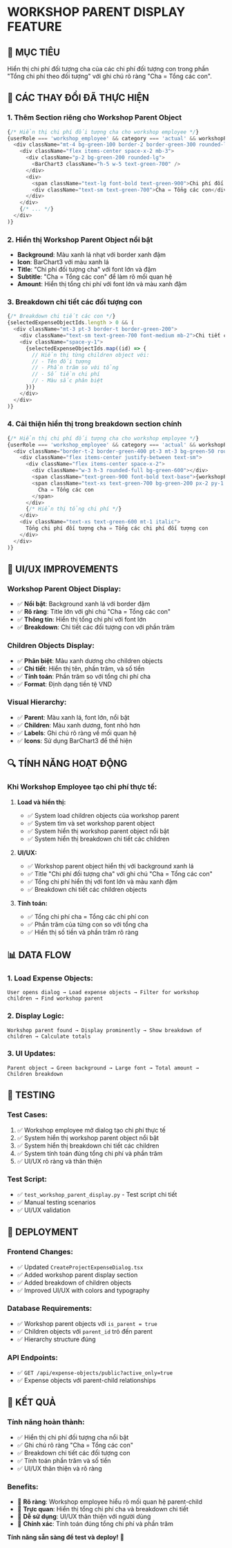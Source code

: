 # WORKSHOP PARENT DISPLAY FEATURE

## 🎯 MỤC TIÊU
Hiển thị chi phí đối tượng cha của các chi phí đối tượng con trong phần "Tổng chi phí theo đối tượng" với ghi chú rõ ràng "Cha = Tổng các con".

## 🔧 CÁC THAY ĐỔI ĐÃ THỰC HIỆN

### 1. **Thêm Section riêng cho Workshop Parent Object**
```typescript
{/* Hiển thị chi phí đối tượng cha cho workshop employee */}
{userRole === 'workshop_employee' && category === 'actual' && workshopParentObject && (
  <div className="mt-4 bg-green-100 border-2 border-green-300 rounded-lg p-4">
    <div className="flex items-center space-x-2 mb-3">
      <div className="p-2 bg-green-200 rounded-lg">
        <BarChart3 className="h-5 w-5 text-green-700" />
      </div>
      <div>
        <span className="text-lg font-bold text-green-900">Chi phí đối tượng cha</span>
        <div className="text-sm text-green-700">Cha = Tổng các con</div>
      </div>
    </div>
    {/* ... */}
  </div>
)}
```

### 2. **Hiển thị Workshop Parent Object nổi bật**
- **Background**: Màu xanh lá nhạt với border xanh đậm
- **Icon**: BarChart3 với màu xanh lá
- **Title**: "Chi phí đối tượng cha" với font lớn và đậm
- **Subtitle**: "Cha = Tổng các con" để làm rõ mối quan hệ
- **Amount**: Hiển thị tổng chi phí với font lớn và màu xanh đậm

### 3. **Breakdown chi tiết các đối tượng con**
```typescript
{/* Breakdown chi tiết các con */}
{selectedExpenseObjectIds.length > 0 && (
  <div className="mt-3 pt-3 border-t border-green-200">
    <div className="text-sm text-green-700 font-medium mb-2">Chi tiết các đối tượng con:</div>
    <div className="space-y-1">
      {selectedExpenseObjectIds.map((id) => {
        // Hiển thị từng children object với:
        // - Tên đối tượng
        // - Phần trăm so với tổng
        // - Số tiền chi phí
        // - Màu sắc phân biệt
      })}
    </div>
  </div>
)}
```

### 4. **Cải thiện hiển thị trong breakdown section chính**
```typescript
{/* Hiển thị chi phí đối tượng cha cho workshop employee */}
{userRole === 'workshop_employee' && category === 'actual' && workshopParentObject && (
  <div className="border-t-2 border-green-400 pt-3 mt-3 bg-green-50 rounded-lg p-3">
    <div className="flex items-center justify-between text-sm">
      <div className="flex items-center space-x-2">
        <div className="w-3 h-3 rounded-full bg-green-600"></div>
        <span className="text-green-900 font-bold text-base">{workshopParentObject.name} (Tổng)</span>
        <span className="text-xs text-green-700 bg-green-200 px-2 py-1 rounded-full">
          Cha = Tổng các con
        </span>
      </div>
      {/* Hiển thị tổng chi phí */}
    </div>
    <div className="text-xs text-green-600 mt-1 italic">
      Tổng chi phí đối tượng cha = Tổng các chi phí đối tượng con
    </div>
  </div>
)}
```

## 🎨 UI/UX IMPROVEMENTS

### **Workshop Parent Object Display:**
- ✅ **Nổi bật**: Background xanh lá với border đậm
- ✅ **Rõ ràng**: Title lớn với ghi chú "Cha = Tổng các con"
- ✅ **Thông tin**: Hiển thị tổng chi phí với font lớn
- ✅ **Breakdown**: Chi tiết các đối tượng con với phần trăm

### **Children Objects Display:**
- ✅ **Phân biệt**: Màu xanh dương cho children objects
- ✅ **Chi tiết**: Hiển thị tên, phần trăm, và số tiền
- ✅ **Tính toán**: Phần trăm so với tổng chi phí cha
- ✅ **Format**: Định dạng tiền tệ VND

### **Visual Hierarchy:**
- ✅ **Parent**: Màu xanh lá, font lớn, nổi bật
- ✅ **Children**: Màu xanh dương, font nhỏ hơn
- ✅ **Labels**: Ghi chú rõ ràng về mối quan hệ
- ✅ **Icons**: Sử dụng BarChart3 để thể hiện

## 🔍 TÍNH NĂNG HOẠT ĐỘNG

### **Khi Workshop Employee tạo chi phí thực tế:**

1. **Load và hiển thị:**
   - ✅ System load children objects của workshop parent
   - ✅ System tìm và set workshop parent object
   - ✅ System hiển thị workshop parent object nổi bật
   - ✅ System hiển thị breakdown chi tiết các children

2. **UI/UX:**
   - ✅ Workshop parent object hiển thị với background xanh lá
   - ✅ Title "Chi phí đối tượng cha" với ghi chú "Cha = Tổng các con"
   - ✅ Tổng chi phí hiển thị với font lớn và màu xanh đậm
   - ✅ Breakdown chi tiết các children objects

3. **Tính toán:**
   - ✅ Tổng chi phí cha = Tổng các chi phí con
   - ✅ Phần trăm của từng con so với tổng cha
   - ✅ Hiển thị số tiền và phần trăm rõ ràng

## 📊 DATA FLOW

### **1. Load Expense Objects:**
```
User opens dialog → Load expense objects → Filter for workshop children → Find workshop parent
```

### **2. Display Logic:**
```
Workshop parent found → Display prominently → Show breakdown of children → Calculate totals
```

### **3. UI Updates:**
```
Parent object → Green background → Large font → Total amount → Children breakdown
```

## 🧪 TESTING

### **Test Cases:**
1. ✅ Workshop employee mở dialog tạo chi phí thực tế
2. ✅ System hiển thị workshop parent object nổi bật
3. ✅ System hiển thị breakdown chi tiết các children
4. ✅ System tính toán đúng tổng chi phí và phần trăm
5. ✅ UI/UX rõ ràng và thân thiện

### **Test Script:**
- ✅ `test_workshop_parent_display.py` - Test script chi tiết
- ✅ Manual testing scenarios
- ✅ UI/UX validation

## 🚀 DEPLOYMENT

### **Frontend Changes:**
- ✅ Updated `CreateProjectExpenseDialog.tsx`
- ✅ Added workshop parent display section
- ✅ Added breakdown of children objects
- ✅ Improved UI/UX with colors and typography

### **Database Requirements:**
- ✅ Workshop parent objects với `is_parent = true`
- ✅ Children objects với `parent_id` trỏ đến parent
- ✅ Hierarchy structure đúng

### **API Endpoints:**
- ✅ `GET /api/expense-objects/public?active_only=true`
- ✅ Expense objects với parent-child relationships

## 🎯 KẾT QUẢ

### **Tính năng hoàn thành:**
- ✅ Hiển thị chi phí đối tượng cha nổi bật
- ✅ Ghi chú rõ ràng "Cha = Tổng các con"
- ✅ Breakdown chi tiết các đối tượng con
- ✅ Tính toán phần trăm và số tiền
- ✅ UI/UX thân thiện và rõ ràng

### **Benefits:**
- 🎯 **Rõ ràng**: Workshop employee hiểu rõ mối quan hệ parent-child
- 🎯 **Trực quan**: Hiển thị tổng chi phí cha và breakdown chi tiết
- 🎯 **Dễ sử dụng**: UI/UX thân thiện với người dùng
- 🎯 **Chính xác**: Tính toán đúng tổng chi phí và phần trăm

**Tính năng sẵn sàng để test và deploy!** 🚀



